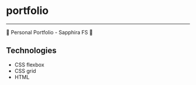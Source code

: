 # portfolio
_______

:small_blue_diamond: Personal Portfolio - Sapphira FS :small_blue_diamond:

## Technologies

* CSS flexbox
* CSS grid
* HTML


